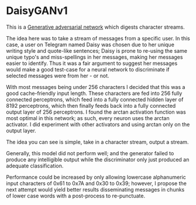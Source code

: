 # DaisyGANv1

This is a [Generative adversarial network](https://en.wikipedia.org/wiki/Generative_adversarial_network) which digests character streams.

The idea here was to take a stream of messages from a specific user. In this case, a user on Telegram named Daisy was chosen due to her unique writing style and quote-like sentences; Daisy is prone to re-using the same unique typo's and miss-spellings in her messages, making her messages easier to identify. Thus it was a fair argument to suggest her messages would make a good test-case for a neural network to discriminate if selected messages were from her - or not.

With most messages being under 256 characters I decided that this was a good cache-friendly input length. These characters are fed into 256 fully connected perceptrons, which feed into a fully connected hidden layer of 8192 perceptrons, which then finally feeds back into a fully connected output layer of 256 perceptrons. I found the arctan activation function was most optimal in this network; as such, every neuron uses the arctan activator. I did experiment with other activators and using arctan only on the output layer.

The idea you can see is simple, take in a character stream, output a stream.

Generally, this model did not perform well; and the generator failed to produce any intelligible output while the discriminator only just produced an adequate classification.

Performance could be increased by only allowing lowercase alphanumeric input characters of 0x61 to 0x7A and 0x30 to 0x39; however, I propose the next attempt would yield better results disseminating messages in chunks of lower case words with a post-process to re-punctuate.
 
